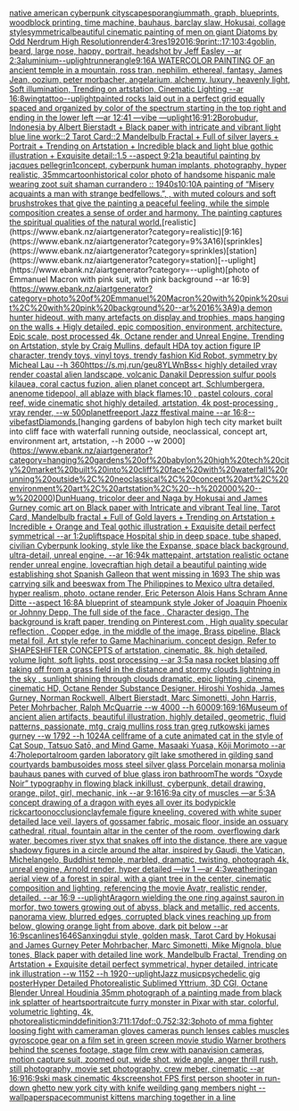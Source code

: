[native american cyberpunk cityscape](https://www.ebank.nz/aiartgenerator?category=native%20american%20cyberpunk%20cityscape)[sporangium](https://www.ebank.nz/aiartgenerator?category=sporangium)[math, graph, blueprints, woodblock printing, time machine, bauhaus, barclay slaw, Hokusai, collage style](https://www.ebank.nz/aiartgenerator?category=math%2C%20graph%2C%20blueprints%2C%20woodblock%20printing%2C%20time%20machine%2C%20bauhaus%2C%20barclay%20slaw%2C%20Hokusai%2C%20collage%20style)[symmetrical](https://www.ebank.nz/aiartgenerator?category=symmetrical)[beautiful cinematic painting of men on giant Diatoms by Odd Nerdrum High Resolution](https://www.ebank.nz/aiartgenerator?category=beautiful%20cinematic%20painting%20of%20men%20on%20giant%20Diatoms%20by%20Odd%20Nerdrum%20High%20Resolution)[render](https://www.ebank.nz/aiartgenerator?category=render)[4:3](https://www.ebank.nz/aiartgenerator?category=4%3A3)[res](https://www.ebank.nz/aiartgenerator?category=res)[1920](https://www.ebank.nz/aiartgenerator?category=1920)[16:9](https://www.ebank.nz/aiartgenerator?category=16%3A9)[print::1](https://www.ebank.nz/aiartgenerator?category=print%3A%3A1)[7:10](https://www.ebank.nz/aiartgenerator?category=7%3A10)[3:4](https://www.ebank.nz/aiartgenerator?category=3%3A4)[goblin, beard, large nose, happy, portrait, headshot by Jeff Easley --ar 2:3](https://www.ebank.nz/aiartgenerator?category=goblin%2C%20beard%2C%20large%20nose%2C%20happy%2C%20portrait%2C%20headshot%20by%20Jeff%20Easley%20--ar%202%3A3)[aluminium](https://www.ebank.nz/aiartgenerator?category=aluminium)[--uplight](https://www.ebank.nz/aiartgenerator?category=--uplight)[runner](https://www.ebank.nz/aiartgenerator?category=runner)[angle](https://www.ebank.nz/aiartgenerator?category=angle)[9:16](https://www.ebank.nz/aiartgenerator?category=9%3A16)[A WATERCOLOR PAINTING OF an ancient temple in a mountain, ross tran, nephilim, ethereal, fantasy, James Jean, oozium, peter morbacher, angelarium, alchemy, luxury, heavenly light, Soft illumination, Trending on artstation, Cinematic Lighting --ar 16:8](https://www.ebank.nz/aiartgenerator?category=A%20WATERCOLOR%20PAINTING%20OF%20an%20ancient%20temple%20in%20a%20mountain%2C%20ross%20tran%2C%20nephilim%2C%20ethereal%2C%20fantasy%2C%20James%20Jean%2C%20oozium%2C%20peter%20morbacher%2C%20angelarium%2C%20alchemy%2C%20luxury%2C%20heavenly%20light%2C%20Soft%20illumination%2C%20Trending%20on%20artstation%2C%20Cinematic%20Lighting%20--ar%2016%3A8)[wing](https://www.ebank.nz/aiartgenerator?category=wing)[tattoo](https://www.ebank.nz/aiartgenerator?category=tattoo)[--uplight](https://www.ebank.nz/aiartgenerator?category=--uplight)[painted rocks laid out in a perfect grid equally spaced and organized by color of the spectrum starting in the top right and ending in the lower left —ar 12:41 —vibe —uplight](https://www.ebank.nz/aiartgenerator?category=painted%20rocks%20laid%20out%20in%20a%20perfect%20grid%20equally%20spaced%20and%20organized%20by%20color%20of%20the%20spectrum%20starting%20in%20the%20top%20right%20and%20ending%20in%20the%20lower%20left%20%E2%80%94ar%2012%3A41%20%E2%80%94vibe%20%E2%80%94uplight)[16:9](https://www.ebank.nz/aiartgenerator?category=16%3A9)[1:2](https://www.ebank.nz/aiartgenerator?category=1%3A2)[Borobudur, Indonesia by Albert Bierstadt + Black paper with intricate and vibrant light blue line work::2 Tarot Card::2 Mandelbulb Fractal + Full of silver layers + Portrait + Trending on Artstation + Incredible black and light blue gothic illustration + Exquisite detail::1.5 --aspect 9:21](https://www.ebank.nz/aiartgenerator?category=Borobudur%2C%20Indonesia%20by%20Albert%20Bierstadt%20%2B%20Black%20paper%20with%20intricate%20and%20vibrant%20light%20blue%20line%20work%3A%3A2%20Tarot%20Card%3A%3A2%20Mandelbulb%20Fractal%20%2B%20Full%20of%20silver%20layers%20%2B%20Portrait%20%2B%20Trending%20on%20Artstation%20%2B%20Incredible%20black%20and%20light%20blue%20gothic%20illustration%20%2B%20Exquisite%20detail%3A%3A1.5%20--aspect%209%3A21)[a beautiful painting by jacques pellegrin](https://www.ebank.nz/aiartgenerator?category=a%20beautiful%20painting%20by%20jacques%20pellegrin)[1](https://www.ebank.nz/aiartgenerator?category=1)[concept, cyberpunk human implants, photography, hyper realistic, 35mm](https://www.ebank.nz/aiartgenerator?category=concept%2C%20cyberpunk%20human%20implants%2C%20photography%2C%20hyper%20realistic%2C%2035mm)[cartoon](https://www.ebank.nz/aiartgenerator?category=cartoon)[historical color photo of handsome hispanic male wearing zoot suit shaman currandero :: 1940s](https://www.ebank.nz/aiartgenerator?category=historical%20color%20photo%20of%20handsome%20hispanic%20male%20wearing%20zoot%20suit%20shaman%20currandero%20%3A%3A%201940s)[10:10](https://www.ebank.nz/aiartgenerator?category=10%3A10)[A painting of “Misery acquaints a man with strange bedfellows.”, , with muted colours and soft brushstrokes that give the painting a peaceful feeling, while the simple composition creates a sense of order and harmony. The painting captures the spiritual qualities of the natural world.](https://www.ebank.nz/aiartgenerator?category=A%20painting%20of%20%E2%80%9CMisery%20acquaints%20a%20man%20with%20strange%20bedfellows.%E2%80%9D%2C%20%2C%20with%20muted%20colours%20and%20soft%20brushstrokes%20that%20give%20the%20painting%20a%20peaceful%20feeling%2C%20while%20the%20simple%20composition%20creates%20a%20sense%20of%20order%20and%20harmony.%20The%20painting%20captures%20the%20spiritual%20qualities%20of%20the%20natural%20world.)[realistic](https://www.ebank.nz/aiartgenerator?category=realistic)[9:16](https://www.ebank.nz/aiartgenerator?category=9%3A16)[sprinkles](https://www.ebank.nz/aiartgenerator?category=sprinkles)[station](https://www.ebank.nz/aiartgenerator?category=station)[--uplight](https://www.ebank.nz/aiartgenerator?category=--uplight)[photo of Emmanuel Macron with pink suit, with pink background --ar 16:9](https://www.ebank.nz/aiartgenerator?category=photo%20of%20Emmanuel%20Macron%20with%20pink%20suit%2C%20with%20pink%20background%20--ar%2016%3A9)[a demon hunter hideout, with many artefacts on display and trophies, maps hanging on the walls + Higly detailed, epic composition, environment, architecture. Epic scale, post processed 4k, Octane render and Unreal Engine. Trending on Artstation, style by Craig Mullins, default HD](https://www.ebank.nz/aiartgenerator?category=a%20demon%20hunter%20hideout%2C%20with%20many%20artefacts%20on%20display%20and%20trophies%2C%20maps%20hanging%20on%20the%20walls%20%2B%20Higly%20detailed%2C%20epic%20composition%2C%20environment%2C%20architecture.%20Epic%20scale%2C%20post%20processed%204k%2C%20Octane%20render%20and%20Unreal%20Engine.%20Trending%20on%20Artstation%2C%20style%20by%20Craig%20Mullins%2C%20default%20HD)[A toy action figure IP character, trendy toys, vinyl toys, trendy fashion Kid Robot, symmetry by Micheal Lau --h 360](https://www.ebank.nz/aiartgenerator?category=A%20toy%20action%20figure%20IP%20character%2C%20trendy%20toys%2C%20vinyl%20toys%2C%20trendy%20fashion%20Kid%20Robot%2C%20symmetry%20by%20Micheal%20Lau%20--h%20360)[<https://s.mj.run/geu8YLWnBss>](https://www.ebank.nz/aiartgenerator?category=%3Chttps%3A//s.mj.run/geu8YLWnBss%3E)[< highly detailed vray render coastal alien landscape, volcanic Danakil Depression sulfur pools kilauea, coral cactus fuzion, alien planet concept art, Schlumbergera, anenome tidepool, all ablaze with black flames:10 , pastel colours, coral reef, wide cinematic shot highly detailed, artstation, 4k post-processing , vray render, --w 500](https://www.ebank.nz/aiartgenerator?category=%3C%20highly%20detailed%20vray%20render%20coastal%20alien%20landscape%2C%20volcanic%20Danakil%20Depression%20sulfur%20pools%20kilauea%2C%20coral%20cactus%20fuzion%2C%20alien%20planet%20concept%20art%2C%20Schlumbergera%2C%20anenome%20tidepool%2C%20all%20ablaze%20with%20black%20flames%3A10%20%2C%20pastel%20colours%2C%20coral%20reef%2C%20wide%20cinematic%20shot%20highly%20detailed%2C%20artstation%2C%204k%20post-processing%20%2C%20vray%20render%2C%20--w%20500)[planet](https://www.ebank.nz/aiartgenerator?category=planet)[freeport Jazz ffestival maine --ar 16:8](https://www.ebank.nz/aiartgenerator?category=freeport%20Jazz%20ffestival%20maine%20--ar%2016%3A8)[--vibefast](https://www.ebank.nz/aiartgenerator?category=--vibefast)[Diamonds.](https://www.ebank.nz/aiartgenerator?category=Diamonds.)[hanging gardens of babylon high tech city market built into cliff face with waterfall running outside, neoclassical, concept art, environment art, artstation, --h 2000 --w 2000](https://www.ebank.nz/aiartgenerator?category=hanging%20gardens%20of%20babylon%20high%20tech%20city%20market%20built%20into%20cliff%20face%20with%20waterfall%20running%20outside%2C%20neoclassical%2C%20concept%20art%2C%20environment%20art%2C%20artstation%2C%20--h%202000%20--w%202000)[DunHuang, tricolor deer and Naga by Hokusai and James Gurney comic art on Black paper with Intricate and vibrant Teal line, Tarot Card, Mandelbulb fractal + Full of Gold layers + Trending on Artstation + Incredible + Orange and Teal gothic illustration + Exquisite detail perfect symmetrical --ar 1:2](https://www.ebank.nz/aiartgenerator?category=DunHuang%2C%20tricolor%20deer%20and%20Naga%20by%20Hokusai%20and%20James%20Gurney%20comic%20art%20on%20Black%20paper%20with%20Intricate%20and%20vibrant%20Teal%20line%2C%20Tarot%20Card%2C%20Mandelbulb%20fractal%20%2B%20Full%20of%20Gold%20layers%20%2B%20Trending%20on%20Artstation%20%2B%20Incredible%20%2B%20Orange%20and%20Teal%20gothic%20illustration%20%2B%20Exquisite%20detail%20perfect%20symmetrical%20--ar%201%3A2)[uplift](https://www.ebank.nz/aiartgenerator?category=uplift)[space Hospital ship in deep space, tube shaped, civilian Cyberpunk looking, style like the Expanse, space black background, ultra-detail, unreal engine, --ar 16:9](https://www.ebank.nz/aiartgenerator?category=space%20Hospital%20ship%20in%20deep%20space%2C%20tube%20shaped%2C%20civilian%20Cyberpunk%20looking%2C%20style%20like%20the%20Expanse%2C%20space%20black%20background%2C%20ultra-detail%2C%20unreal%20engine%2C%20--ar%2016%3A9)[4k mattepaint, artstation realistic octane render unreal engine, lovecraftian high detail a beautiful painting wide establishing shot Spanish Galleon that went missing in 1693 The ship was carrying silk and beeswax from The Philippines to Mexico ultra detailed, hyper realism, photo, octane render, Eric Peterson Alois Hans Schram Anne Ditte --aspect 16:8](https://www.ebank.nz/aiartgenerator?category=4k%20mattepaint%2C%20artstation%20realistic%20octane%20render%20unreal%20engine%2C%20lovecraftian%20high%20detail%20a%20beautiful%20painting%20wide%20establishing%20shot%20Spanish%20Galleon%20that%20went%20missing%20in%201693%20The%20ship%20was%20carrying%20silk%20and%20beeswax%20from%20The%20Philippines%20to%20Mexico%20ultra%20detailed%2C%20hyper%20realism%2C%20photo%2C%20octane%20render%2C%20Eric%20Peterson%20Alois%20Hans%20Schram%20Anne%20Ditte%20--aspect%2016%3A8)[A blueprint of steampunk style Joker of Joaquin Phoenix or Johnny Depp,  The full side of the face , Character design, The background is kraft paper,  trending on Pinterest.com  , High quality specular reflection ,  Copper  edge, in the middle of the image, Brass pipeline,  Black metal foil,  Art style refer to Game Machinarium.  concept design, Refer to SHAPESHIFTER CONCEPTS  of artstation, cinematic,  8k, high detailed,  volume light,  soft lights,  post processing    --ar 3:5](https://www.ebank.nz/aiartgenerator?category=A%20blueprint%20of%20steampunk%20style%20Joker%20of%20Joaquin%20Phoenix%20or%20Johnny%20Depp%2C%20%20The%20full%20side%20of%20the%20face%20%2C%20Character%20design%2C%20The%20background%20is%20kraft%20paper%2C%20%20trending%20on%20Pinterest.com%20%20%2C%20High%20quality%20specular%20reflection%20%2C%20%20Copper%20%20edge%2C%20in%20the%20middle%20of%20the%20image%2C%20Brass%20pipeline%2C%20%20Black%20metal%20foil%2C%20%20Art%20style%20refer%20to%20Game%20Machinarium.%20%20concept%20design%2C%20Refer%20to%20SHAPESHIFTER%20CONCEPTS%20%20of%20artstation%2C%20cinematic%2C%20%208k%2C%20high%20detailed%2C%20%20volume%20light%2C%20%20soft%20lights%2C%20%20post%20processing%20%20%20%20--ar%203%3A5)[a nasa rocket blasing off taking off from a grass field in the distance and stormy clouds lightning in the sky , sunlight shining through clouds dramatic, epic lighting ,cinema, cinematic HD, Octane Render Substance Designer. Hiroshi Yoshida, James Gurney, Norman Rockwell, Albert Bierstadt, Marc Simonetti, John Harris, Peter Mohrbacher, Ralph McQuarrie --w 4000 --h 6000](https://www.ebank.nz/aiartgenerator?category=a%20nasa%20rocket%20blasing%20off%20taking%20off%20from%20a%20grass%20field%20in%20the%20distance%20and%20stormy%20clouds%20lightning%20in%20the%20sky%20%2C%20sunlight%20shining%20through%20clouds%20dramatic%2C%20epic%20lighting%20%2Ccinema%2C%20cinematic%20HD%2C%20Octane%20Render%20Substance%20Designer.%20Hiroshi%20Yoshida%2C%20James%20Gurney%2C%20Norman%20Rockwell%2C%20Albert%20Bierstadt%2C%20Marc%20Simonetti%2C%20John%20Harris%2C%20Peter%20Mohrbacher%2C%20Ralph%20McQuarrie%20--w%204000%20--h%206000)[9:16](https://www.ebank.nz/aiartgenerator?category=9%3A16)[9:16](https://www.ebank.nz/aiartgenerator?category=9%3A16)[Museum of ancient alien artifacts, beautiful illustration, highly detailed, geometric, fluid patterns, passionate, mtg, craig mullins ross tran greg rutkowski james gurney --w 1792 --h 1024](https://www.ebank.nz/aiartgenerator?category=Museum%20of%20ancient%20alien%20artifacts%2C%20beautiful%20illustration%2C%20highly%20detailed%2C%20geometric%2C%20fluid%20patterns%2C%20passionate%2C%20mtg%2C%20craig%20mullins%20ross%20tran%20greg%20rutkowski%20james%20gurney%20--w%201792%20--h%201024)[A cellframe of a cute animated cat in the style of Cat Soup, Tatsuo Satō, and Mind Game, Masaaki Yuasa, Kôji Morimoto --ar 4:7](https://www.ebank.nz/aiartgenerator?category=A%20cellframe%20of%20a%20cute%20animated%20cat%20in%20the%20style%20of%20Cat%20Soup%2C%20Tatsuo%20Sat%C5%8D%2C%20and%20Mind%20Game%2C%20Masaaki%20Yuasa%2C%20K%C3%B4ji%20Morimoto%20--ar%204%3A7)[hole](https://www.ebank.nz/aiartgenerator?category=hole)[portal](https://www.ebank.nz/aiartgenerator?category=portal)[](https://www.ebank.nz/aiartgenerator?category=)[room garden laboratory  gilt lake  smothered in gilding sand courtyards bambusoides moss steel silver glass  Porcelain monarsa molinia bauhaus panes with curved of blue glass iron bathroom](https://www.ebank.nz/aiartgenerator?category=room%20garden%20laboratory%20%20gilt%20lake%20%20smothered%20in%20gilding%20sand%20courtyards%20bambusoides%20moss%20steel%20silver%20glass%20%20Porcelain%20monarsa%20molinia%20bauhaus%20panes%20with%20curved%20of%20blue%20glass%20iron%20bathroom)[The words “Oxyde Noir” typography in flowing black ink](https://www.ebank.nz/aiartgenerator?category=The%20words%20%E2%80%9COxyde%20Noir%E2%80%9D%20typography%20in%20flowing%20black%20ink)[illust, cyberpunk, detail drawing, orange, pilot, girl, mechanic, ink --ar 9:16](https://www.ebank.nz/aiartgenerator?category=illust%2C%20cyberpunk%2C%20detail%20drawing%2C%20orange%2C%20pilot%2C%20girl%2C%20mechanic%2C%20ink%20--ar%209%3A16)[16:9](https://www.ebank.nz/aiartgenerator?category=16%3A9)[a city of muscles —ar 5:3](https://www.ebank.nz/aiartgenerator?category=a%20city%20of%20muscles%20%E2%80%94ar%205%3A3)[A concept drawing of a dragon with eyes all over its body](https://www.ebank.nz/aiartgenerator?category=A%20concept%20drawing%20of%20a%20dragon%20with%20eyes%20all%20over%20its%20body)[pickle rick](https://www.ebank.nz/aiartgenerator?category=pickle%20rick)[cartoon](https://www.ebank.nz/aiartgenerator?category=cartoon)[occlusion](https://www.ebank.nz/aiartgenerator?category=occlusion)[clay](https://www.ebank.nz/aiartgenerator?category=clay)[female figure kneeling, covered with white super detailed lace veil, layers of gossamer fabric, mosaic floor, inside an ossuary cathedral, ritual, fountain altar in the center of the room, overflowing dark water, becomes  river styx that snakes off into the distance, there are vague shadowy figures in a circle around the altar, inspired by Gaudi, the Vatican, Michelangelo, Buddhist temple, marbled, dramatic, twisting, photograph 4k, unreal engine, Arnold render, hyper detailed —iw 1 —ar 4:3](https://www.ebank.nz/aiartgenerator?category=female%20figure%20kneeling%2C%20covered%20with%20white%20super%20detailed%20lace%20veil%2C%20layers%20of%20gossamer%20fabric%2C%20mosaic%20floor%2C%20inside%20an%20ossuary%20cathedral%2C%20ritual%2C%20fountain%20altar%20in%20the%20center%20of%20the%20room%2C%20overflowing%20dark%20water%2C%20becomes%20%20river%20styx%20that%20snakes%20off%20into%20the%20distance%2C%20there%20are%20vague%20shadowy%20figures%20in%20a%20circle%20around%20the%20altar%2C%20inspired%20by%20Gaudi%2C%20the%20Vatican%2C%20Michelangelo%2C%20Buddhist%20temple%2C%20marbled%2C%20dramatic%2C%20twisting%2C%20photograph%204k%2C%20unreal%20engine%2C%20Arnold%20render%2C%20hyper%20detailed%20%E2%80%94iw%201%20%E2%80%94ar%204%3A3)[weathering](https://www.ebank.nz/aiartgenerator?category=weathering)[an aerial view of a forest in spiral, with a giant tree in the center, cinematic composition and lighting, referencing the movie Avatr, realistic render, detailed. --ar 16:9 --uplight](https://www.ebank.nz/aiartgenerator?category=an%20aerial%20view%20of%20a%20forest%20in%20spiral%2C%20with%20a%20giant%20tree%20in%20the%20center%2C%20cinematic%20composition%20and%20lighting%2C%20referencing%20the%20movie%20Avatr%2C%20realistic%20render%2C%20detailed.%20--ar%2016%3A9%20--uplight)[Aragorn wielding the one ring against sauron in morfor, two towers growing out of abyss, black and metallic, red accents, panorama view, blurred edges, corrupted black vines reaching up from below, glowing orange light from above, dark pit below --ar 16:9](https://www.ebank.nz/aiartgenerator?category=Aragorn%20wielding%20the%20one%20ring%20against%20sauron%20in%20morfor%2C%20two%20towers%20growing%20out%20of%20abyss%2C%20black%20and%20metallic%2C%20red%20accents%2C%20panorama%20view%2C%20blurred%20edges%2C%20corrupted%20black%20vines%20reaching%20up%20from%20below%2C%20glowing%20orange%20light%20from%20above%2C%20dark%20pit%20below%20--ar%2016%3A9)[scanlines](https://www.ebank.nz/aiartgenerator?category=scanlines)[1646](https://www.ebank.nz/aiartgenerator?category=1646)[Sanxingdui style, golden mask, Tarot Card by Hokusai and James Gurney Peter Mohrbacher, Marc Simonetti, Mike Mignola, blue tones, Black paper with detailed line work, Mandelbulb Fractal, Trending on Artstation + Exquisite detail perfect symmetrical, hyper detailed, intricate ink illustration  --w 1152  --h 1920](https://www.ebank.nz/aiartgenerator?category=Sanxingdui%20style%2C%20golden%20mask%2C%20Tarot%20Card%20by%20Hokusai%20and%20James%20Gurney%20Peter%20Mohrbacher%2C%20Marc%20Simonetti%2C%20Mike%20Mignola%2C%20blue%20tones%2C%20Black%20paper%20with%20detailed%20line%20work%2C%20Mandelbulb%20Fractal%2C%20Trending%20on%20Artstation%20%2B%20Exquisite%20detail%20perfect%20symmetrical%2C%20hyper%20detailed%2C%20intricate%20ink%20illustration%20%20--w%201152%20%20--h%201920)[--uplight](https://www.ebank.nz/aiartgenerator?category=--uplight)[Jazz music](https://www.ebank.nz/aiartgenerator?category=Jazz%20music)[psychedelic gig poster](https://www.ebank.nz/aiartgenerator?category=psychedelic%20gig%20poster)[Hyper Detailed Photorealistic Sublimed Yttrium, 3D CGI, Octane Blender Unreal Houdini](https://www.ebank.nz/aiartgenerator?category=Hyper%20Detailed%20Photorealistic%20Sublimed%20Yttrium%2C%203D%20CGI%2C%20Octane%20Blender%20Unreal%20Houdini)[a 35mm photograph of a painting made from black ink splatter of hearts](https://www.ebank.nz/aiartgenerator?category=a%2035mm%20photograph%20of%20a%20painting%20made%20from%20black%20ink%20splatter%20of%20hearts)[portrait](https://www.ebank.nz/aiartgenerator?category=portrait)[cute furry monster in Pixar with star, colorful, volumetric lighting, 4k, photorealistic](https://www.ebank.nz/aiartgenerator?category=cute%20furry%20monster%20in%20Pixar%20with%20star%2C%20colorful%2C%20volumetric%20lighting%2C%204k%2C%20photorealistic)[mind](https://www.ebank.nz/aiartgenerator?category=mind)[definition](https://www.ebank.nz/aiartgenerator?category=definition)[3:7](https://www.ebank.nz/aiartgenerator?category=3%3A7)[11:17](https://www.ebank.nz/aiartgenerator?category=11%3A17)[dof](https://www.ebank.nz/aiartgenerator?category=dof)[::0.75](https://www.ebank.nz/aiartgenerator?category=%3A%3A0.75)[2:3](https://www.ebank.nz/aiartgenerator?category=2%3A3)[2:3](https://www.ebank.nz/aiartgenerator?category=2%3A3)[photo of mma fighter loosing fight with cameraman gloves cameras punch lenses cables muscles gyroscope gear on a film set in green screen movie studio Warner brothers behind the scenes footage, stage film crew with panavision cameras, motion capture suit, zoomed out, wide shot, wide angle, anger thrill rush, still photography, movie set photography, crew meber, cinematic   --ar 16:9](https://www.ebank.nz/aiartgenerator?category=photo%20of%20mma%20fighter%20loosing%20fight%20with%20cameraman%20gloves%20cameras%20punch%20lenses%20cables%20muscles%20gyroscope%20gear%20on%20a%20film%20set%20in%20green%20screen%20movie%20studio%20Warner%20brothers%20behind%20the%20scenes%20footage%2C%20stage%20film%20crew%20with%20panavision%20cameras%2C%20motion%20capture%20suit%2C%20zoomed%20out%2C%20wide%20shot%2C%20wide%20angle%2C%20anger%20thrill%20rush%2C%20still%20photography%2C%20movie%20set%20photography%2C%20crew%20meber%2C%20cinematic%20%20%20--ar%2016%3A9)[16:9](https://www.ebank.nz/aiartgenerator?category=16%3A9)[ski mask cinematic 4k](https://www.ebank.nz/aiartgenerator?category=ski%20mask%20cinematic%204k)[screenshot FPS first person shooter in run-down ghetto new york city with knife weilding gang members night --wallpaper](https://www.ebank.nz/aiartgenerator?category=screenshot%20FPS%20first%20person%20shooter%20in%20run-down%20ghetto%20new%20york%20city%20with%20knife%20weilding%20gang%20members%20night%20--wallpaper)[space](https://www.ebank.nz/aiartgenerator?category=space)[communist kittens marching together in a line](https://www.ebank.nz/aiartgenerator?category=communist%20kittens%20marching%20together%20in%20a%20line)